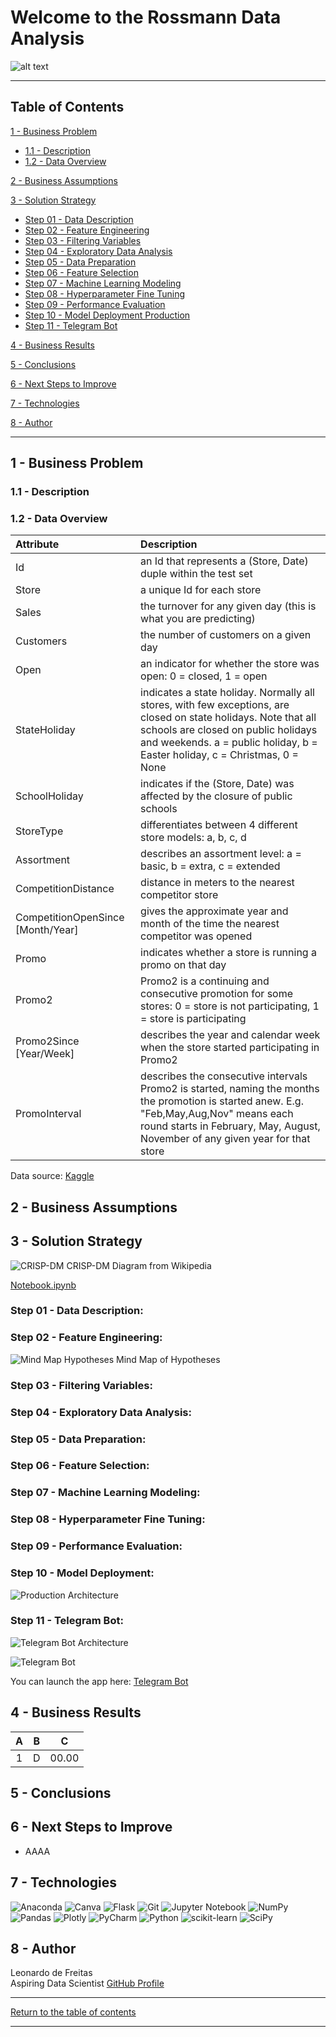 # Welcome to the Rossmann Data Analysis
![alt text](https://github.com/lfreitas16/Sales-Prediction-Rossmann/blob/main/img/rossmann.jpg?raw=true)

---
## Table of Contents

[1 - Business Problem](https://github.com/lfreitas16/Sales-Prediction-Rossmann#1---business-problem)

* [1.1 - Description](https://github.com/lfreitas16/Sales-Prediction-Rossmann#11---description)
* [1.2 - Data Overview](https://github.com/lfreitas16/Sales-Prediction-Rossmann#12---data-overview)

[2 - Business Assumptions](https://github.com/lfreitas16/Sales-Prediction-Rossmann#2---business-assumptions)

[3 - Solution Strategy](https://github.com/lfreitas16/Sales-Prediction-Rossmann#3---solution-strategy)

* [Step 01 - Data Description](https://github.com/lfreitas16/Sales-Prediction-Rossmann#step-01---data-description)
* [Step 02 - Feature Engineering](https://github.com/lfreitas16/Sales-Prediction-Rossmann#step-02---feature-engineering)
* [Step 03 - Filtering Variables](https://github.com/lfreitas16/Sales-Prediction-Rossmann#step-03---filtering-variables)
* [Step 04 - Exploratory Data Analysis](https://github.com/lfreitas16/Sales-Prediction-Rossmann#step-04---exploratory-data-analysis)
* [Step 05 - Data Preparation](https://github.com/lfreitas16/Sales-Prediction-Rossmann#step-05---data-preparation)
* [Step 06 - Feature Selection](https://github.com/lfreitas16/Sales-Prediction-Rossmann#step-06---feature-selection)
* [Step 07 - Machine Learning Modeling](https://github.com/lfreitas16/Sales-Prediction-Rossmann#step-07---machine-learning-modeling)
* [Step 08 - Hyperparameter Fine Tuning](https://github.com/lfreitas16/Sales-Prediction-Rossmann#step-08---hyperparameter-fine-tuning)
* [Step 09 - Performance Evaluation](https://github.com/lfreitas16/Sales-Prediction-Rossmann#step-09---error-analysis)
* [Step 10 - Model Deployment Production](https://github.com/lfreitas16/Sales-Prediction-Rossmann#step-10---deploy-model-to-production)
* [Step 11 - Telegram Bot](https://github.com/lfreitas16/Sales-Prediction-Rossmann#step-11---telegram-bot)

[4 - Business Results](https://github.com/lfreitas16/Sales-Prediction-Rossmann#4---business-results)

[5 - Conclusions](https://github.com/lfreitas16/Sales-Prediction-Rossmann#5---conclusions)

[6 - Next Steps to Improve](https://github.com/lfreitas16/Sales-Prediction-Rossmann#6---next-steps-to-improve)

[7 - Technologies](https://github.com/lfreitas16/Sales-Prediction-Rossmann#7---technologies)

[8 - Author](https://github.com/lfreitas16/Sales-Prediction-Rossmann#8---author)

---

## 1 - Business Problem <p id="business-problem"></p>


### 1.1 - Description


### 1.2 - Data Overview


| Attribute | Description |
| :----- | :----- |
| Id | an Id that represents a (Store, Date) duple within the test set |
| Store | a unique Id for each store |
| Sales | the turnover for any given day (this is what you are predicting) |
| Customers | the number of customers on a given day |
| Open | an indicator for whether the store was open: 0 = closed, 1 = open |
| StateHoliday | indicates a state holiday. Normally all stores, with few exceptions, are closed on state holidays. Note that all schools are closed on public holidays and weekends. a = public holiday, b = Easter holiday, c = Christmas, 0 = None |
| SchoolHoliday | indicates if the (Store, Date) was affected by the closure of public schools |
| StoreType | differentiates between 4 different store models: a, b, c, d |
| Assortment | describes an assortment level: a = basic, b = extra, c = extended |
| CompetitionDistance | distance in meters to the nearest competitor store |
| CompetitionOpenSince [Month/Year] | gives the approximate year and month of the time the nearest competitor was opened |
| Promo | indicates whether a store is running a promo on that day |
| Promo2 | Promo2 is a continuing and consecutive promotion for some stores: 0 = store is not participating, 1 = store is participating |
| Promo2Since [Year/Week] | describes the year and calendar week when the store started participating in Promo2 |
| PromoInterval | describes the consecutive intervals Promo2 is started, naming the months the promotion is started anew. E.g. "Feb,May,Aug,Nov" means each round starts in February, May, August, November of any given year for that store |

Data source: [Kaggle](https://www.kaggle.com/competitions/rossmann-store-sales/data)

## 2 - Business Assumptions

## 3 - Solution Strategy

![CRISP-DM](https://github.com/lfreitas16/Sales-Prediction-Rossmann/blob/main/img/03_crisp.png?raw=true)
CRISP-DM Diagram from Wikipedia

 [Notebook.ipynb](https://github.com/lfreitas16/Sales-Prediction-Rossmann/blob/main/Notebook.ipynb)


### Step 01 - Data Description:

### Step 02 - Feature Engineering:

![Mind Map Hypotheses](https://github.com/lfreitas16/Sales-Prediction-Rossmann/blob/main/img/03_hypos_map.png?raw=true) Mind Map of Hypotheses

### Step 03 - Filtering Variables:



### Step 04 - Exploratory Data Analysis:

### Step 05 - Data Preparation:

### Step 06 - Feature Selection:

### Step 07 - Machine Learning Modeling:

### Step 08 - Hyperparameter Fine Tuning:

### Step 09 - Performance Evaluation:

### Step 10 - Model Deployment:
![Production Architecture](https://github.com/lfreitas16/Sales-Prediction-Rossmann/blob/main/img/10_production_arch.jpg?raw=true)
### Step 11 - Telegram Bot:

![Telegram Bot Architecture](https://github.com/lfreitas16/Sales-Prediction-Rossmann/blob/main/img/11_bot_arch.jpg?raw=true)

![Telegram Bot](https://github.com/lfreitas16/Sales-Prediction-Rossmann/blob/main/img/bot.gif)

You can launch the app here:
[Telegram Bot](https://t.me/rossmann_lf_bot)

## 4 - Business Results

| A | B | C |
| :-----: | :-----: | :-----: |
| 1 | D | 00.00 |


## 5 - Conclusions


## 6 - Next Steps to Improve

* AAAA

## 7 - Technologies

![Anaconda](https://img.shields.io/badge/Anaconda-%2344A833.svg?style=for-the-badge&logo=anaconda&logoColor=white)
![Canva](https://img.shields.io/badge/Canva-%2300C4CC.svg?style=for-the-badge&logo=Canva&logoColor=white)
![Flask](https://img.shields.io/badge/flask-%23000.svg?style=for-the-badge&logo=flask&logoColor=white)
![Git](https://img.shields.io/badge/git-%23F05033.svg?style=for-the-badge&logo=git&logoColor=white)
![Jupyter Notebook](https://img.shields.io/badge/jupyter-%23FA0F00.svg?style=for-the-badge&logo=jupyter&logoColor=white)
![NumPy](https://img.shields.io/badge/numpy-%23013243.svg?style=for-the-badge&logo=numpy&logoColor=white)
![Pandas](https://img.shields.io/badge/pandas-%23150458.svg?style=for-the-badge&logo=pandas&logoColor=white)
![Plotly](https://img.shields.io/badge/Plotly-%233F4F75.svg?style=for-the-badge&logo=plotly&logoColor=white)
![PyCharm](https://img.shields.io/badge/pycharm-143?style=for-the-badge&logo=pycharm&logoColor=black&color=black&labelColor=green)
![Python](https://img.shields.io/badge/python-3670A0?style=for-the-badge&logo=python&logoColor=ffdd54)
![scikit-learn](https://img.shields.io/badge/scikit--learn-%23F7931E.svg?style=for-the-badge&logo=scikit-learn&logoColor=white)
![SciPy](https://img.shields.io/badge/SciPy-%230C55A5.svg?style=for-the-badge&logo=scipy&logoColor=%white)

## 8 - Author

Leonardo de Freitas  
Aspiring Data Scientist
[GitHub Profile](https://github.com/lfreitas16/)

---
[Return to the table of contents](https://github.com/lfreitas16/Sales-Prediction-Rossmann#table-of-contents)

---